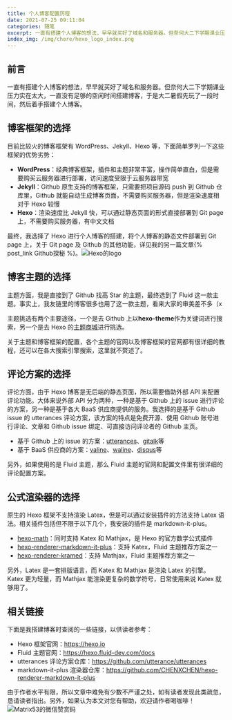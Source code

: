 ```yaml
---
title: 个人博客配置历程
date: 2021-07-25 09:11:04
categories: 随笔
excerpt: 一直有搭建个人博客的想法，早早就买好了域名和服务器。但奈何大二下学期课业压力实在太大，一直没有足够的空闲时间搭建博客，于是大二暑假先玩了一段时间，然后着手搭建个人博客。
index_img: /img/chore/hexo_logo_index.png
---
```


## 前言

一直有搭建个人博客的想法，早早就买好了域名和服务器。但奈何大二下学期课业压力实在太大，一直没有足够的空闲时间搭建博客，于是大二暑假先玩了一段时间，然后着手搭建个人博客。

## 博客框架的选择

目前比较火的博客框架有 WordPress、Jekyll、Hexo 等，下面简单罗列一下这些框架的优势劣势：

- **WordPress**：经典博客框架，插件和主题非常丰富，操作简单直白，但是需要购买云服务器进行部署，访问速度受限于云服务器带宽
- **Jekyll**：Github 原生支持的博客框架，只需要把项目源码 push 到 Github 仓库里，Github 就能自动生成博客页面，不需要购买服务器，但是渲染速度相对于 Hexo 较慢
- **Hexo**：渲染速度比 Jekyll 快，可以通过静态页面的形式直接部署到 Git page 上，不需要购买服务器，有中文文档

最终，我选择了 Hexo 进行个人博客的搭建，将个人博客的静态文件部署到 Git page 上，关于 Git page 及 Github 的其他功能，详见我的另一篇文章{% post_link Github探秘 %}。![Hexo的logo](/img/chore/hexo_logo_index.png)

## 博客主题的选择

主题方面，我是直接到了 Github 找高 Star 的主题，最终选到了 Fluid 这一款主题。事实上，我友链里的博客很多也用了这一款主题，看来大家的审美差不多（x

主题挑选有两个主要途径，一个是去 Github 上以**hexo-theme**作为关键词进行搜索，另一个是去 Hexo 的[主题商城](https://hexo.io/themes/)进行挑选。

关于主题和博客框架的配置，各个主题的官网以及博客框架的官网都有很详细的教程，还可以在各大搜索引擎搜索，这里就不赘述了。

## 评论方案的选择

评论方面，由于 Hexo 博客是无后端的静态页面，所以需要借助外部 API 来配置评论功能。大体来说外部 API 分为两种，一种是基于 Github 上的 issue 进行评论的方案，另一种是基于各大 BaaS 供应商提供的服务。我选择的是基于 Github issue 的 utterances 评论方案，该方案的特点是免费开源、使用 Github 账号进行评论、文章和 Github issue 绑定、可直接访问评论者的 Github 主页。

- 基于 Github 上的 issue 的方案：[utterances](https://github.com/utterance/utterances)、[gitalk](https://github.com/gitalk/gitalk)等
- 基于 BaaS 供应商的方案：[valine](https://valine.js.org/)、[waline](https://waline.js.org/)、[disqus](https://disqus.com/)等

另外，如果使用的是 Fluid 主题，那么 Fluid 主题的官网和配置文件里有很详细的评论配置方案。

## 公式渲染器的选择

原生的 Hexo 框架不支持渲染 Latex，但是可以通过安装插件的方法支持 Latex 语法。相关插件包括但不限于以下几个，我安装的插件是 markdown-it-plus。

- [hexo-math](https://github.com/hexojs/hexo-math)：同时支持 Katex 和 Mathjax，是 Hexo 的官方数学公式插件
- [hexo-renderer-markdown-it-plus](https://github.com/CHENXCHEN/hexo-renderer-markdown-it-plus)：支持 Katex，Fluid 主题推荐方案之一
- [hexo-renderer-kramed](https://github.com/sun11/hexo-renderer-kramed)：支持 Mathjax，Fluid 主题推荐方案之一

另外，Latex 是一套排版语言，而 Katex 和 Mathjax 是渲染 Latex 的引擎。Katex 更为轻量，而 Mathjax 能渲染更复杂的数学符号，日常使用来说 Katex 就够用了。

## 相关链接

下面是我搭建博客时查阅的一些链接，以供读者参考：

- Hexo 框架官网：https://hexo.io
- Fluid 主题官网：https://hexo.fluid-dev.com/docs
- utterances 评论方案仓库：https://github.com/utterance/utterances
- markdown-it-plus 渲染器仓库：https://github.com/CHENXCHEN/hexo-renderer-markdown-it-plus

由于作者水平有限，所以文章中难免有少数不严谨之处，如有读者发现此类疏忽，恳请读者指出。另外，如果认为本文对您有帮助，欢迎请作者喝咖啡！![Matrix53的微信赞赏码](/img/global/wxQRcode_pay.png)
